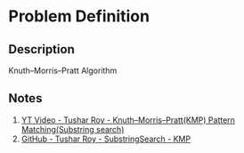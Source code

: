 # Problem Definition

## Description

Knuth–Morris–Pratt Algorithm

## Notes

1. [YT Video - Tushar Roy - Knuth–Morris–Pratt(KMP) Pattern Matching(Substring search)](https://www.youtube.com/watch?v=GTJr8OvyEVQ)
1. [GitHub - Tushar Roy - SubstringSearch - KMP](https://github.com/mission-peace/interview/blob/master/src/com/interview/string/SubstringSearch.java)
